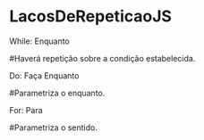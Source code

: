 # LacosDeRepeticaoJS
 While: Enquanto
 
 #Haverá repetição sobre a condição estabelecida.
 
 
 Do: Faça Enquanto
 
 #Parametriza o enquanto.
 
For: Para

#Parametriza o sentido. 



